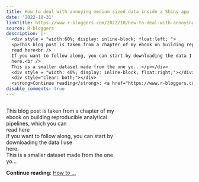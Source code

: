 ```yaml
---
title: How to deal with annoying medium sized data inside a Shiny app
date: '2022-10-31'
linkTitle: https://www.r-bloggers.com/2022/10/how-to-deal-with-annoying-medium-sized-data-inside-a-shiny-app/
source: R-bloggers
description: |-
  <div style = "width:60%; display: inline-block; float:left; ">
  <p>This blog post is taken from a chapter of my ebook on building reproducible analytical pipelines, which you can<br />
  read here<br />
  If you want to follow along, you can start by downloading the data I use<br />
  here.<br />
  This is a smaller dataset made from the one yo...</p></div>
  <div style = "width: 40%; display: inline-block; float:right;"></div>
  <div style="clear: both;"></div>
  <strong>Continue reading</strong>: <a href="https://www.r-bloggers.com/2022/10/how-to-deal-with-annoying-medium-sized-data-inside-a-shiny-app/">How to ...
disable_comments: true
---
```

<div style = "width:60%; display: inline-block; float:left; ">
<p>This blog post is taken from a chapter of my ebook on building reproducible analytical pipelines, which you can<br />
read here<br />
If you want to follow along, you can start by downloading the data I use<br />
here.<br />
This is a smaller dataset made from the one yo...</p></div>
<div style = "width: 40%; display: inline-block; float:right;"></div>
<div style="clear: both;"></div>
<strong>Continue reading</strong>: <a href="https://www.r-bloggers.com/2022/10/how-to-deal-with-annoying-medium-sized-data-inside-a-shiny-app/">How to ...